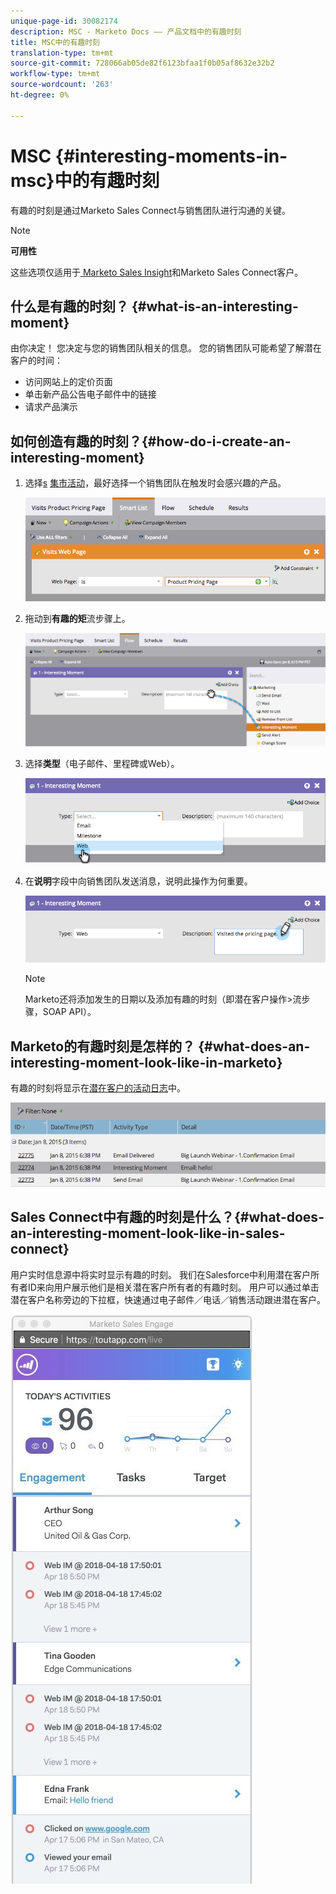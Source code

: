 ```yaml
---
unique-page-id: 30082174
description: MSC - Marketo Docs —— 产品文档中的有趣时刻
title: MSC中的有趣时刻
translation-type: tm+mt
source-git-commit: 728066ab05de82f6123bfaa1f0b05af8632e32b2
workflow-type: tm+mt
source-wordcount: '263'
ht-degree: 0%

---
```



# MSC {#interesting-moments-in-msc}中的有趣时刻

有趣的时刻是通过Marketo Sales Connect与销售团队进行沟通的关键。

>[!NOTE]
>
>**可用性**
>
>这些选项仅适用于[ Marketo Sales Insight](http://docs.marketo.com/x/2Akt)和Marketo Sales Connect客户。

## 什么是有趣的时刻？ {#what-is-an-interesting-moment}

由你决定！ 您决定与您的销售团队相关的信息。 您的销售团队可能希望了解潜在客户的时间：

* 访问网站上的定价页面
* 单击新产品公告电子邮件中的链接
* 请求产品演示

## 如何创造有趣的时刻？{#how-do-i-create-an-interesting-moment}

1. 选择[s](../../../product-docs/core-marketo-concepts/smart-campaigns/understanding-smart-campaigns.md) [集市活动](http://docs.marketo.com/display/docs/smart+campaigns)，最好选择一个销售团队在触发时会感兴趣的产品。

   ![](assets/image2015-1-8-18-3a8-3a54.png)

1. 拖动到&#x200B;**有趣的矩**&#x200B;流步骤上。

   ![](assets/image2015-1-8-18-3a15-3a20.png)

1. 选择&#x200B;**类型**（电子邮件、里程碑或Web）。

   ![](assets/image2015-1-8-18-3a17-3a16.png)

1. 在&#x200B;**说明**&#x200B;字段中向销售团队发送消息，说明此操作为何重要。

   ![](assets/image2015-1-8-18-3a18-3a23.png)

   >[!NOTE]
   >
   >Marketo还将添加发生的日期以及添加有趣的时刻（即潜在客户操作>流步骤，SOAP API）。

## Marketo的有趣时刻是怎样的？ {#what-does-an-interesting-moment-look-like-in-marketo}

有趣的时刻将显示在[潜在客户的活动日志](../../../product-docs/core-marketo-concepts/smart-lists-and-static-lists/managing-people-in-smart-lists/using-the-person-detail-page.md)中。

![](assets/image2015-1-14-18-3a45-3a58.png)

## Sales Connect中有趣的时刻是什么？{#what-does-an-interesting-moment-look-like-in-sales-connect}

用户实时信息源中将实时显示有趣的时刻。 我们在Salesforce中利用潜在客户所有者ID来向用户展示他们是相关潜在客户所有者的有趣时刻。 用户可以通过单击潜在客户名称旁边的下拉框，快速通过电子邮件／电话／销售活动跟进潜在客户。

![](assets/engagement.jpg)

